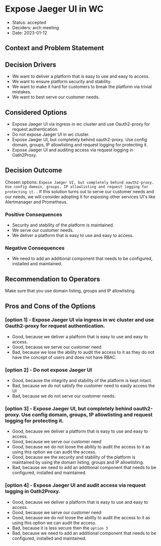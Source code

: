 # Expose Jaeger UI in WC

* Status: accepted
* Deciders: arch meeting
* Date: 2023-01-12

## Context and Problem Statement

## Decision Drivers

* We want to deliver a platform that is easy to use and easy to access.
* We want to ensure platform security and stability.
* We want to make it hard for customers to break the platform via trivial mistakes.
* We want to best serve our customer needs.

## Considered Options

* Expose Jaeger UI via ingress in wc cluster and use Oauth2-proxy for request authentication.
* Do not expose Jaeger UI in wc cluster.
* Expose Jaeger UI, but completely behind oauth2-proxy. Use config domain, groups, IP allowlisting and request logging for protecting it.
* Expose Jaeger UI and auditing access via request logging in Oath2Proxy.

## Decision Outcome

Chosen options: `Expose Jaeger UI, but completely behind oauth2-proxy. Use config domain, groups, IP allowlisting and request logging for protecting it.` .
If this solution turns out to serve our customer needs and our needs, we will consider adopting it for exposing other services UI's like Alertmanager and Prometheus.

### Positive Consequences

* Security and stability of the platform is maintained.
* We serve our customer needs.
* We deliver a platform that is easy to use and easy to access.

### Negative Consequences

* We need to add an additional component that needs to be configured, installed and maintained.

## Recommendation to Operators

Make sure that you use domain listing, groups and IP allowlisting.

## Pros and Cons of the Options

### [option 1] - Expose  Jaeger UI via ingress in wc cluster and use Oauth2-proxy for request authentication.

* Good, because we deliver a platform that is easy to use and easy to access.
* Good, because we serve our customer need
* Bad, because we lose the ability to audit the access to it as they do not have the concept of users and does not have RBAC.

### [option 2] - Do not expose Jaeger UI

* Good, because the integrity and stability of the platform is kept intact.
* Bad, because we do not satisfy the customer need to easily access the UI
* Bad, because we do not serve our customer needs.

### [option 3] - Expose Jaeger UI, but completely behind oauth2-proxy. Use config domain, groups, IP allowlisting and request logging for protecting it.

* Good, because we deliver a platform that is easy to use and easy to access.
* Good, because we serve our customer need
* Good, because we do not loose the ability to audit the access to it as using this option we can audit the access.
* Good, because we the security and stability of the platform is maintained by using the domain listing, groups and IP allowlisting.
* Bad, because we need to add an additional component that needs to be configured, installed and maintained.

### [option 4] - Expose Jaeger UI and audit access via request logging in Oath2Proxy.

* Good, because we deliver a platform that is easy to use and easy to access.
* Good, because we serve our customer need
* Good, because we do not loose the ability to audit the access to it as using this option we can audit the access.
* Bad, because it is less secure then the `option 3`
* Bad, because we need to add an additional component that needs to be configured, installed and maintained.
